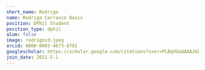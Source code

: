 ```yaml
---
short_name: Rodrigo
name: Rodrigo Carrasco Davis
position: DPhil Student
position_type: dphil
alum: false
image: rodrigocd.jpeg
orcid: 0000-0003-4673-8791
googlescholar: https://scholar.google.com/citations?user=PLBqVGoAAAAJ&hl=en
join_date: 2021-5-1
---
```

